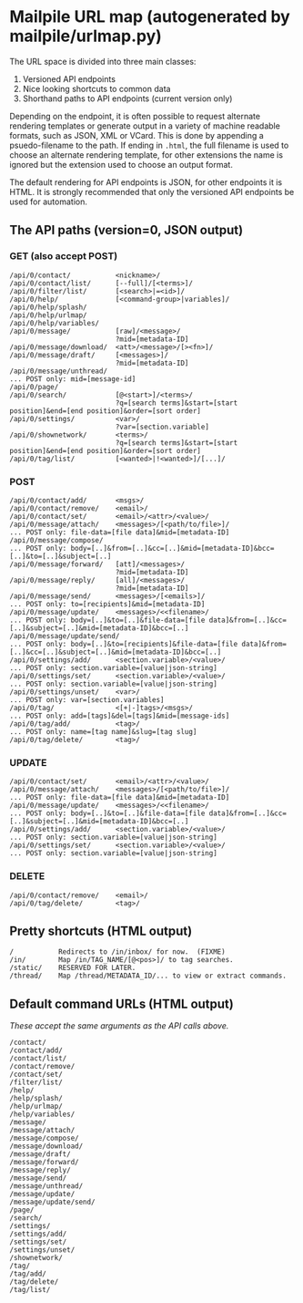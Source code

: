 # Mailpile URL map (autogenerated by mailpile/urlmap.py)

The URL space is divided into three main classes:

1. Versioned API endpoints
2. Nice looking shortcuts to common data
3. Shorthand paths to API endpoints (current version only)

Depending on the endpoint, it is often possible to request alternate
rendering templates or generate output in a variety of machine readable
formats, such as JSON, XML or VCard. This is done by appending a
psuedo-filename to the path. If ending in `.html`, the full filename is
used to choose an alternate rendering template, for other extensions the
name is ignored but the extension used to choose an output format.

The default rendering for API endpoints is JSON, for other endpoints
it is HTML. It is strongly recommended that only the versioned API
endpoints be used for automation.

## The API paths (version=0, JSON output)

### GET (also accept POST)

    /api/0/contact/           <nickname>/
    /api/0/contact/list/      [--full]/[<terms>]/
    /api/0/filter/list/       [<search>|=<id>]/
    /api/0/help/              [<command-group>|variables]/
    /api/0/help/splash/
    /api/0/help/urlmap/
    /api/0/help/variables/
    /api/0/message/           [raw]/<message>/
                              ?mid=[metadata-ID]
    /api/0/message/download/  <att>/<message>/[><fn>]/
    /api/0/message/draft/     [<messages>]/
                              ?mid=[metadata-ID]
    /api/0/message/unthread/
    ... POST only: mid=[message-id]
    /api/0/page/
    /api/0/search/            [@<start>]/<terms>/
                              ?q=[search terms]&start=[start position]&end=[end position]&order=[sort order]
    /api/0/settings/          <var>/
                              ?var=[section.variable]
    /api/0/shownetwork/       <terms>/
                              ?q=[search terms]&start=[start position]&end=[end position]&order=[sort order]
    /api/0/tag/list/          [<wanted>|!<wanted>]/[...]/

### POST

    /api/0/contact/add/       <msgs>/
    /api/0/contact/remove/    <email>/
    /api/0/contact/set/       <email>/<attr>/<value>/
    /api/0/message/attach/    <messages>/[<path/to/file>]/
    ... POST only: file-data=[file data]&mid=[metadata-ID]
    /api/0/message/compose/
    ... POST only: body=[..]&from=[..]&cc=[..]&mid=[metadata-ID]&bcc=[..]&to=[..]&subject=[..]
    /api/0/message/forward/   [att]/<messages>/
                              ?mid=[metadata-ID]
    /api/0/message/reply/     [all]/<messages>/
                              ?mid=[metadata-ID]
    /api/0/message/send/      <messages>/[<emails>]/
    ... POST only: to=[recipients]&mid=[metadata-ID]
    /api/0/message/update/    <messages>/<<filename>/
    ... POST only: body=[..]&to=[..]&file-data=[file data]&from=[..]&cc=[..]&subject=[..]&mid=[metadata-ID]&bcc=[..]
    /api/0/message/update/send/
    ... POST only: body=[..]&to=[recipients]&file-data=[file data]&from=[..]&cc=[..]&subject=[..]&mid=[metadata-ID]&bcc=[..]
    /api/0/settings/add/      <section.variable>/<value>/
    ... POST only: section.variable=[value|json-string]
    /api/0/settings/set/      <section.variable>/<value>/
    ... POST only: section.variable=[value|json-string]
    /api/0/settings/unset/    <var>/
    ... POST only: var=[section.variables]
    /api/0/tag/               <[+|-]tags>/<msgs>/
    ... POST only: add=[tags]&del=[tags]&mid=[message-ids]
    /api/0/tag/add/           <tag>/
    ... POST only: name=[tag name]&slug=[tag slug]
    /api/0/tag/delete/        <tag>/

### UPDATE

    /api/0/contact/set/       <email>/<attr>/<value>/
    /api/0/message/attach/    <messages>/[<path/to/file>]/
    ... POST only: file-data=[file data]&mid=[metadata-ID]
    /api/0/message/update/    <messages>/<<filename>/
    ... POST only: body=[..]&to=[..]&file-data=[file data]&from=[..]&cc=[..]&subject=[..]&mid=[metadata-ID]&bcc=[..]
    /api/0/settings/add/      <section.variable>/<value>/
    ... POST only: section.variable=[value|json-string]
    /api/0/settings/set/      <section.variable>/<value>/
    ... POST only: section.variable=[value|json-string]

### DELETE

    /api/0/contact/remove/    <email>/
    /api/0/tag/delete/        <tag>/


## Pretty shortcuts (HTML output)

    /           Redirects to /in/inbox/ for now.  (FIXME)
    /in/        Map /in/TAG_NAME/[@<pos>]/ to tag searches.
    /static/    RESERVED FOR LATER.
    /thread/    Map /thread/METADATA_ID/... to view or extract commands.

## Default command URLs (HTML output)

*These accept the same arguments as the API calls above.*

    /contact/
    /contact/add/
    /contact/list/
    /contact/remove/
    /contact/set/
    /filter/list/
    /help/
    /help/splash/
    /help/urlmap/
    /help/variables/
    /message/
    /message/attach/
    /message/compose/
    /message/download/
    /message/draft/
    /message/forward/
    /message/reply/
    /message/send/
    /message/unthread/
    /message/update/
    /message/update/send/
    /page/
    /search/
    /settings/
    /settings/add/
    /settings/set/
    /settings/unset/
    /shownetwork/
    /tag/
    /tag/add/
    /tag/delete/
    /tag/list/


<!-- TestResults(failed=0, attempted=45) -->
